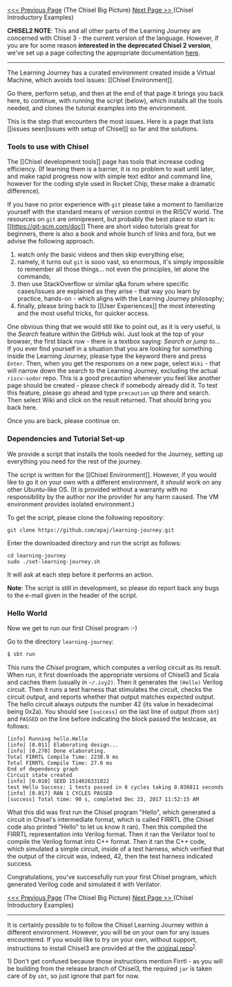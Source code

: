 [<<< Previous Page](Big-Picture) (The Chisel Big Picture)  [Next Page >> ](Chisel-Introductory-Examples) (Chisel Introductory Examples)


**CHISEL2 NOTE**: This and all other parts of the Learning Journey are concerned with Chisel 3 - the current version of the language. However, if you are for some reason **interested in the deprecated Chisel 2 version**, we've set up a page collecting the appropriate documentation [here](Chisel2).
***
The Learning Journey has a curated environment created inside a Virtual Machine, which avoids tool issues:  [[Chisel Environment]].

Go there, perform setup, and then at the end of that page it brings you back here, to continue, with running the script (below), which installs all the tools needed, and clones the tutorial examples into the environment. 

This is the step that encounters the most issues.  Here is a page that lists [[issues seen|Issues with setup of Chisel]] so far and the solutions.

### Tools to use with Chisel
The [[Chisel development tools]] page has tools that increase coding efficiency.  (If learning them is a barrier, it is no problem to wait until later, and make rapid progress now with simple text editor and command line, however for the coding style used in Rocket Chip, these make a dramatic difference).

If you have no prior experience with `git` please take a moment to familiarize yourself with the standard means of version control in the RISCV world. The resources on `git` are omnipresent, but probably the best place to start is: [[https://git-scm.com/doc]]
There are short video tutorials great for beginners, there is also a book and whole bunch of links and fora, but we advise the following approach.
1. watch only the basic videos and then skip everything else;
2. namely, it turns out `git` is sooo vast, so enormous, it's simply impossible to remember all those things... not even the principles, let alone the commands;
3. then use StackOverflow or similar q&a forum where specific cases/issues are explained as they arise - that way you learn by practice, hands-on - which aligns with the Learning Journey philosophy;
4. finally, please bring back to [[User Experiences]] the most interesting and the most useful tricks, for quicker access.

One obvious thing that we would still like to point out, as it is very useful, is the _Search_ feature within the GitHub wiki. Just look at the top of your browser, the first black row - there is a textbox saying: _Search or jump to..._ If you ever find yourself in a situation that you are looking for something inside the Learning Journey, please type the keyword there and press `Enter`. Then, when you get the responses on a new page, select `Wiki` - that will narrow down the search to the Learning Journey, excluding the actual `riscv-sodor` repo. This is a good precaution whenever you feel like another page should be created - please check if somebody already did it. To test this feature, please go ahead and type `precaution` up there and search. Then select Wiki and click on the result returned. That should bring you back here.

Once you are back, please continue on.

### Dependencies and Tutorial Set-up

We provide a script that installs the tools needed for the Journey, setting up everything you need for the rest of the journey. 

The script is written for the [[Chisel Environment]].  However, if you would like to go it on your own with a different environment, it _should_ work on any other Ubuntu-like OS. (It is provided without a warranty with no responsibility by the author nor the provider for any harm caused.  The VM environment provides isolated environment.)

To get the script, please clone the following repository:

```
git clone https://github.com/apaj/learning-journey.git
```

Enter the downloaded directory and run the script as follows:

```shell
cd learning-journey
sudo ./set-learning-journey.sh
```

It will ask at each step before it performs an action.

**Note**: The script is still in development, so please do report back any bugs to the e-mail given in the header of the script.

### Hello World

Now we get to run our first Chisel program :-) 

Go to the directory `learning-journey`:

```scala
$ sbt run
```

This runs the _Chisel_ program, which computes a verilog circuit as its result.  When run, it first downloads the appropriate versions of Chisel3 and Scala and caches them (usually in `~/.ivy2)`.  Then it generates the `(Hello)` Verilog circuit.  Then it runs a test harness that stimulates the circuit, checks the circuit output, and reports whether that output matches expected output.  The hello circuit always outputs the number 42 (its value in hexadecimal being 0x2a). You should see `[success]` on the last line of output (from `sbt`) and `PASSED` on the line before indicating the block passed the testcase, as follows:

```
[info] Running hello.Hello 
[info] [0.011] Elaborating design...
[info] [0.270] Done elaborating.
Total FIRRTL Compile Time: 2238.9 ms
Total FIRRTL Compile Time: 27.6 ms
End of dependency graph
Circuit state created
[info] [0.010] SEED 1514026331022
test Hello Success: 1 tests passed in 6 cycles taking 0.036811 seconds
[info] [0.017] RAN 1 CYCLES PASSED
[success] Total time: 90 s, completed Dec 23, 2017 11:52:15 AM
```
What this did was first run the Chisel program "Hello", which generated a circuit in Chisel's intermediate format, which is called FIRRTL (the Chisel code also printed "Hello" to let us know it ran).  Then this compiled the FIRRTL representation into Verilog format.  Then it ran the Verilator tool to compile the Verilog format into C++ format.  Then it ran the C++ code, which simulated a simple circuit, inside of a test harness, which verified that the output of the circuit was, indeed, 42, then the test harness indicated success.

Congratulations, you've successfully run your first Chisel program, which generated Verilog code and simulated it with Verilator.

[<<< Previous Page](Big-Picture) (The Chisel Big Picture)  [Next Page >> ](Chisel-Introductory-Examples) (Chisel Introductory Examples)

***

It is certainly possible to to follow the Chisel Learning Journey within a different environment.  However, you will be on your own for any issues encountered.  If you would like to try on your own, without support, instructions to install Chisel3 are provided at the the [original repo](https://github.com/freechipsproject/chisel3#installation)<sup>[1](#footnote1)</sup>.

<a name="footnote1">1</a>) Don't get confused because those instructions mention Firrtl - as you will be building from the release branch of Chisel3, the required `jar` is taken care of by `sbt`, so just ignore that part for now.